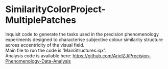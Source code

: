# SimilarityColorProject-MultiplePatches
Inquisit code to generate the tasks used in the precision phenomenology experiments designed to characterise subjective colour similarity structure across eccentricity of the visual field.  
Main file to run the code is 'MainStructures.iqx'.  
Analysis code is available here: https://github.com/ArielZJ/Precision-Phenomenology-Data-Analysis

